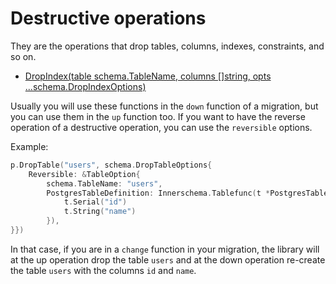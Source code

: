 # Destructive operations

They are the operations that drop tables, columns, indexes, constraints, and so on.

- [DropIndex(table schema.TableName, columns []string, opts ...schema.DropIndexOptions)](https://pkg.go.dev/github.com/alexisvisco/amigo/pkg/schema/sqlite#Schema.DropIndex)

Usually you will use these functions in the `down` function of a migration, but you can use them in the `up` function too.
If you want to have the reverse operation of a destructive operation, you can use the `reversible` options. 

Example: 

```go
p.DropTable("users", schema.DropTableOptions{
	Reversible: &TableOption{
        schema.TableName: "users",
        PostgresTableDefinition: Innerschema.Tablefunc(t *PostgresTableDef) {
            t.Serial("id")
            t.String("name")
        }),
}})
```

In that case, if you are in a `change` function in your migration, the library will at the up operation drop the table `users` and at the down operation re-create the table `users` with the columns `id` and `name`.
